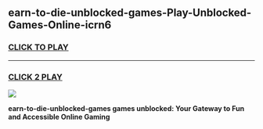 
## earn-to-die-unblocked-games-Play-Unblocked-Games-Online-icrn6
<h3>
<a href="https://premium76.site?title=earn-to-die-unblocked-games&ref=25A">CLICK TO PLAY</a></h3>
<hr>

<h3>
<a href="https://premium76.site?title=earn-to-die-unblocked-games&ref=25A">CLICK 2 PLAY</a>
  
</h3>

<a href="https://premium76.site?title=earn-to-die-unblocked-games&ref=25A"><img src="https://clearcache.store/games.png"></a>


**earn-to-die-unblocked-games games unblocked: Your Gateway to Fun and Accessible Online Gaming**
